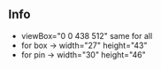 ## Info

- viewBox="0 0 438 512" same for all
- for box -> width="27" height="43"
- for pin -> width="30" height="46"
